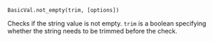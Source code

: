 ```BasicVal.not_empty(trim, [options])```

Checks if the string value is not empty. ```trim``` is a boolean specifying whether the string needs to be trimmed before the check.